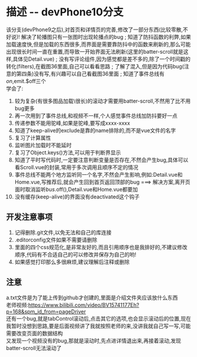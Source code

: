# 描述 -- devPhone10分支
该分支(devPhone9之后),对首页和详情页的完善,修改了一部分东西(比较零散,不好说)! 解决了轮播图只有一张图时出现轮播点的bug ; 知道了防抖函数的利弊,如果加载速度快,但是加载的东西很多,而界面是需要靠防抖中的函数来刷新的,那么可能出现很长时间一直在重置,而导致一开始界面无法刷新(这里的batter-scroll就是这样,具体见Detail.vue) ; 没有写评论组件,因为感觉都是差不多的,除了一个时间戳的转化(filters),在截图36里面,自己可以看看思路 ; 了解了混入,但是因为代码bug(注意的第四条)没有写,有兴趣可以自己看截图36里面 ; 知道了事件总线有$on,$emit.$off三个
<br/>
学会了:
1. 较为复杂(有很多图品加载\很长)的滚动才需要用batter-scroll,不然用了比不用bug更多
2. 再一次用到了事件总线,和视频不一样,个人感觉事件总线加防抖要好一点
3. 传递参数不能用驼峰,如果是驼峰,要写成xxxx-xxxx
4. 知道了keep-alive的exclude是靠的name排除的,而不是vue文件的名字
5. 复习了计算属性
6. 监听图片加载时不能延时
7. 复习了Object.keys()方法,可以用于判断界显示
8. 知道了平时写代码时,一定要注意判断变量是否存在,不然会产生bug,具体可以看Scroll.vue的封装,常用于多次调用且顺序不定的情况
9. 事件总线不能两个地方监听同一个名字,不然会产生影响,例如:Detail.vue和Home.vue,写推荐后,就会产生回到首页返回顶部的bug ===> 解决方案,离开页面时取消监听$bus.$off(),Detail.vue和Home.vue都要加
10. 没有缓存(keep-alive)的界面没有deactivated这个钩子

## 开发注意事项
1. 记得删除.git文件,以免无法和自己的库连接
2. .editorconfig文件如果不需要请删除
3. 里面的四个css规范化,是非常友好的,而且引用顺序也是我排好的,不建议修改顺序,代码有不合适自己的可以修改并保存为自己的哟!
4. 如果感觉打印那么多很麻烦,建议理解后注释或删除

## 注意
a.txt文件是为了能上传到github才创建的,里面是介绍文件夹应该放什么东西
<br/>
老师视频:https://www.bilibili.com/video/BV15741177Eh?p=168&spm_id_from=pageDriver
<br/>
还有一个bug,就是tabControl滚动后,点击其它的选项,也会显示滚动后的位置,现在我暂时没想到思路,要是后面视频讲了我就按照老师的来,没讲我就自己写一写,可能需要改变页面的数据结构
<br/>
又发现一个视频没有的bug,那就是滚动时,先点进详情退出来,再接着滚动,发现batter-scroll无法滚动了

